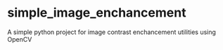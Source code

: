 # simple_image_enchancement
A simple python project for image contrast enchancement utilities using OpenCV

